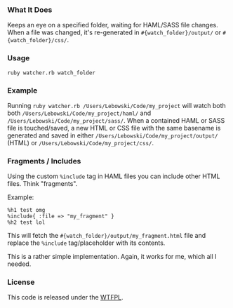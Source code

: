 ### What It Does

Keeps an eye on a specified folder, waiting for HAML/SASS file changes. When a
file was changed, it's re-generated in `#{watch_folder}/output/` or
`#{watch_folder}/css/`.


### Usage

    ruby watcher.rb watch_folder


### Example

Running `ruby watcher.rb /Users/Lebowski/Code/my_project` will watch both both
`/Users/Lebowski/Code/my_project/haml/` and
`/Users/Lebowski/Code/my_project/sass/`. When a contained HAML or SASS file
is touched/saved, a new HTML or CSS file with the same basename is generated 
and saved in either `/Users/Lebowski/Code/my_project/output/` (HTML) or
`/Users/Lebowski/Code/my_project/css/`.


### Fragments / Includes

Using the custom `%include` tag in HAML files you can include other HTML files.
Think "fragments".

Example:

    %h1 test omg
    %include{ :file => "my_fragment" }
    %h2 test lol

This will fetch the `#{watch_folder}/output/my_fragment.html` file and replace
the `%include` tag/placeholder with its contents.

This is a rather simple implementation. Again, it works for me, which all I
needed.


### License

This code is released under the [WTFPL](http://sam.zoy.org/wtfpl/COPYING).